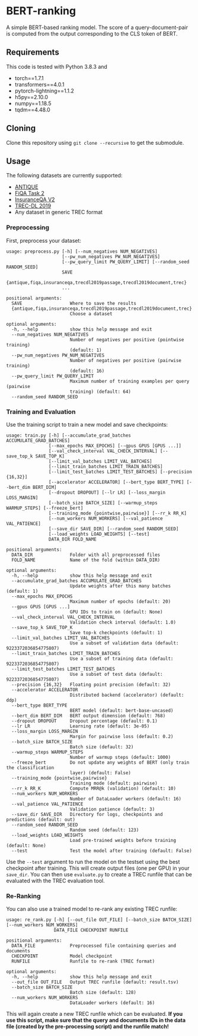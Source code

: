 # BERT-ranking
A simple BERT-based ranking model. The score of a query-document-pair is computed from the output corresponding to the CLS token of BERT.

## Requirements
This code is tested with Python 3.8.3 and
* torch==1.7.1
* transformers==4.0.1
* pytorch-lightning==1.1.2
* h5py==2.10.0
* numpy==1.18.5
* tqdm==4.48.0

## Cloning
Clone this repository using `git clone --recursive` to get the submodule.

## Usage
The following datasets are currently supported:
* [ANTIQUE](https://ciir.cs.umass.edu/downloads/Antique/)
* [FiQA Task 2](https://sites.google.com/view/fiqa/home)
* [InsuranceQA V2](https://github.com/shuzi/insuranceQA)
* [TREC-DL 2019](https://microsoft.github.io/msmarco/TREC-Deep-Learning-2019)
* Any dataset in generic TREC format

### Preprocessing
First, preprocess your dataset:
```
usage: preprocess.py [-h] [--num_negatives NUM_NEGATIVES]
                     [--pw_num_negatives PW_NUM_NEGATIVES]
                     [--pw_query_limit PW_QUERY_LIMIT] [--random_seed RANDOM_SEED]
                     SAVE
                     {antique,fiqa,insuranceqa,trecdl2019passage,trecdl2019document,trec}
                     ...

positional arguments:
  SAVE                  Where to save the results
  {antique,fiqa,insuranceqa,trecdl2019passage,trecdl2019document,trec}
                        Choose a dataset

optional arguments:
  -h, --help            show this help message and exit
  --num_negatives NUM_NEGATIVES
                        Number of negatives per positive (pointwise training)
                        (default: 1)
  --pw_num_negatives PW_NUM_NEGATIVES
                        Number of negatives per positive (pairwise training)
                        (default: 16)
  --pw_query_limit PW_QUERY_LIMIT
                        Maximum number of training examples per query (pairwise
                        training) (default: 64)
  --random_seed RANDOM_SEED
```

### Training and Evaluation
Use the training script to train a new model and save checkpoints:
```
usage: train.py [-h] [--accumulate_grad_batches ACCUMULATE_GRAD_BATCHES]
                [--max_epochs MAX_EPOCHS] [--gpus GPUS [GPUS ...]]
                [--val_check_interval VAL_CHECK_INTERVAL] [--save_top_k SAVE_TOP_K]
                [--limit_val_batches LIMIT_VAL_BATCHES]
                [--limit_train_batches LIMIT_TRAIN_BATCHES]
                [--limit_test_batches LIMIT_TEST_BATCHES] [--precision {16,32}]
                [--accelerator ACCELERATOR] [--bert_type BERT_TYPE] [--bert_dim BERT_DIM]
                [--dropout DROPOUT] [--lr LR] [--loss_margin LOSS_MARGIN]
                [--batch_size BATCH_SIZE] [--warmup_steps WARMUP_STEPS] [--freeze_bert]
                [--training_mode {pointwise,pairwise}] [--rr_k RR_K]
                [--num_workers NUM_WORKERS] [--val_patience VAL_PATIENCE]
                [--save_dir SAVE_DIR] [--random_seed RANDOM_SEED]
                [--load_weights LOAD_WEIGHTS] [--test]
                DATA_DIR FOLD_NAME

positional arguments:
  DATA_DIR              Folder with all preprocessed files
  FOLD_NAME             Name of the fold (within DATA_DIR)

optional arguments:
  -h, --help            show this help message and exit
  --accumulate_grad_batches ACCUMULATE_GRAD_BATCHES
                        Update weights after this many batches (default: 1)
  --max_epochs MAX_EPOCHS
                        Maximum number of epochs (default: 20)
  --gpus GPUS [GPUS ...]
                        GPU IDs to train on (default: None)
  --val_check_interval VAL_CHECK_INTERVAL
                        Validation check interval (default: 1.0)
  --save_top_k SAVE_TOP_K
                        Save top-k checkpoints (default: 1)
  --limit_val_batches LIMIT_VAL_BATCHES
                        Use a subset of validation data (default: 9223372036854775807)
  --limit_train_batches LIMIT_TRAIN_BATCHES
                        Use a subset of training data (default: 9223372036854775807)
  --limit_test_batches LIMIT_TEST_BATCHES
                        Use a subset of test data (default: 9223372036854775807)
  --precision {16,32}   Floating point precision (default: 32)
  --accelerator ACCELERATOR
                        Distributed backend (accelerator) (default: ddp)
  --bert_type BERT_TYPE
                        BERT model (default: bert-base-uncased)
  --bert_dim BERT_DIM   BERT output dimension (default: 768)
  --dropout DROPOUT     Dropout percentage (default: 0.1)
  --lr LR               Learning rate (default: 3e-05)
  --loss_margin LOSS_MARGIN
                        Margin for pairwise loss (default: 0.2)
  --batch_size BATCH_SIZE
                        Batch size (default: 32)
  --warmup_steps WARMUP_STEPS
                        Number of warmup steps (default: 1000)
  --freeze_bert         Do not update any weights of BERT (only train the classification
                        layer) (default: False)
  --training_mode {pointwise,pairwise}
                        Training mode (default: pairwise)
  --rr_k RR_K           Compute MRR@k (validation) (default: 10)
  --num_workers NUM_WORKERS
                        Number of DataLoader workers (default: 16)
  --val_patience VAL_PATIENCE
                        Validation patience (default: 3)
  --save_dir SAVE_DIR   Directory for logs, checkpoints and predictions (default: out)
  --random_seed RANDOM_SEED
                        Random seed (default: 123)
  --load_weights LOAD_WEIGHTS
                        Load pre-trained weights before training (default: None)
  --test                Test the model after training (default: False)
```
Use the `--test` argument to run the model on the testset using the best checkpoint after training. This will create output files (one per GPU) in your `save_dir`. You can then use `evaluate.py` to create a TREC runfile that can be evaluated with the TREC evaluation tool.

### Re-Ranking
You can also use a trained model to re-rank any existing TREC runfile:
```
usage: re_rank.py [-h] [--out_file OUT_FILE] [--batch_size BATCH_SIZE] [--num_workers NUM_WORKERS]
                  DATA_FILE CHECKPOINT RUNFILE

positional arguments:
  DATA_FILE             Preprocessed file containing queries and documents
  CHECKPOINT            Model checkpoint
  RUNFILE               Runfile to re-rank (TREC format)

optional arguments:
  -h, --help            show this help message and exit
  --out_file OUT_FILE   Output TREC runfile (default: result.tsv)
  --batch_size BATCH_SIZE
                        Batch size (default: 128)
  --num_workers NUM_WORKERS
                        DataLoader workers (default: 16)
```
This will again create a new TREC runfile which can be evaluated. __If you use this script, make sure that the query and documents IDs in the data file (created by the pre-processing script) and the runfile match!__
